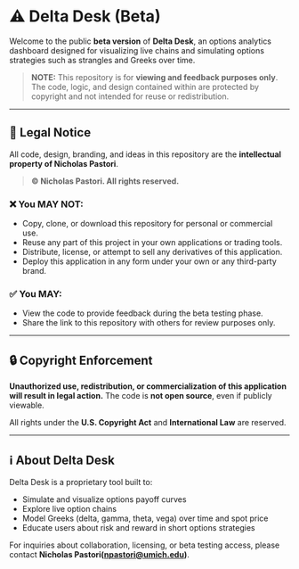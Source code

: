 # ⚠️ Delta Desk (Beta)

Welcome to the public **beta version** of **Delta Desk**, an options analytics dashboard designed for visualizing live chains and simulating options strategies such as strangles and Greeks over time.

> **NOTE:** This repository is for **viewing and feedback purposes only**. The code, logic, and design contained within are protected by copyright and not intended for reuse or redistribution.

---

## 🚫 Legal Notice

All code, design, branding, and ideas in this repository are the **intellectual property of Nicholas Pastori**.

> **© Nicholas Pastori. All rights reserved.**

### ❌ You MAY NOT:
- Copy, clone, or download this repository for personal or commercial use.
- Reuse any part of this project in your own applications or trading tools.
- Distribute, license, or attempt to sell any derivatives of this application.
- Deploy this application in any form under your own or any third-party brand.

### ✅ You MAY:
- View the code to provide feedback during the beta testing phase.
- Share the link to this repository with others for review purposes only.

---

## 🔒 Copyright Enforcement

**Unauthorized use, redistribution, or commercialization of this application will result in legal action.** The code is **not open source**, even if publicly viewable.

All rights under the **U.S. Copyright Act** and **International Law** are reserved.

---

## ℹ️ About Delta Desk

Delta Desk is a proprietary tool built to:
- Simulate and visualize options payoff curves
- Explore live option chains
- Model Greeks (delta, gamma, theta, vega) over time and spot price
- Educate users about risk and reward in short options strategies

For inquiries about collaboration, licensing, or beta testing access, please contact **Nicholas Pastori(npastori@umich.edu)**.

